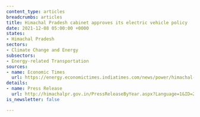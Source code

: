```yaml
---
content_type: articles
breadcrumbs: articles
title: Himachal Pradesh cabinet approves its electric vehicle policy
date: 2021-12-08 05:00:00 +0000
states:
- Himachal Pradesh
sectors:
- Climate Change and Energy
subsectors:
- Energy-related Transportation
sources:
- name: Economic Times
  url: https://energy.economictimes.indiatimes.com/news/power/himachal-pradesh-cabinet-approves-draft-electric-vehicle-policy/88024655
details:
- name: Press Release
  url: http://himachalpr.gov.in/PressReleaseByYear.aspx?Language=1&ID=24485&Type=2&Date=30/11/2021
is_newsletter: false

---
```

